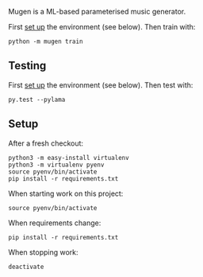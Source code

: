 Mugen is a ML-based parameterised music generator.

First [set up](#Setup) the environment (see below). Then train with:

```
python -m mugen train
```

## Testing

First [set up](#Setup) the environment (see below). Then test with:

```
py.test --pylama
```

## Setup

After a fresh checkout:
```
python3 -m easy-install virtualenv
python3 -m virtualenv pyenv
source pyenv/bin/activate
pip install -r requirements.txt
```

When starting work on this project:
```
source pyenv/bin/activate
```

When requirements change:
```
pip install -r requirements.txt
```

When stopping work:
```
deactivate
```
